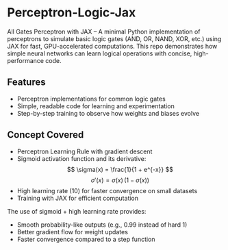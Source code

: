 # Perceptron-Logic-Jax
All Gates Perceptron with JAX – A minimal Python implementation of perceptrons to simulate basic logic gates (AND, OR, NAND, XOR, etc.) using JAX for fast, GPU-accelerated computations. This repo demonstrates how simple neural networks can learn logical operations with concise, high-performance code.

## Features
* Perceptron implementations for common logic gates
* Simple, readable code for learning and experimentation
* Step-by-step training to observe how weights and biases evolve

## Concept Covered 
* Perceptron Learning Rule with gradient descent
* Sigmoid activation function and its derivative:
$$
  \sigma(x) = \frac{1}{1 + e^{-x}}
$$
$$
  \sigma'(x) = \sigma(x)\,(1 - \sigma(x))
$$
* High learning rate (10) for faster convergence on small datasets
* Training with JAX for efficient computation

The use of sigmoid + high learning rate provides:
- Smooth probability-like outputs (e.g., 0.99 instead of hard 1)
- Better gradient flow for weight updates
- Faster convergence compared to a step function
